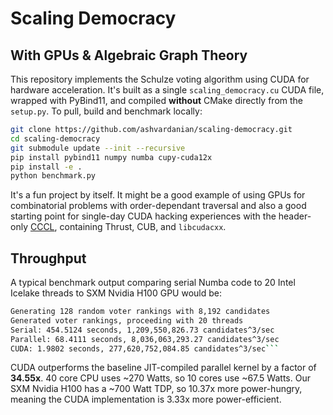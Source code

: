 # Scaling Democracy

## With GPUs & Algebraic Graph Theory

This repository implements the Schulze voting algorithm using CUDA for hardware acceleration.
It's built as a single `scaling_democracy.cu` CUDA file, wrapped with PyBind11, and compiled __without__ CMake directly from the `setup.py`.
To pull, build and benchmark locally:

```sh
git clone https://github.com/ashvardanian/scaling-democracy.git
cd scaling-democracy
git submodule update --init --recursive
pip install pybind11 numpy numba cupy-cuda12x
pip install -e .
python benchmark.py
```

It's a fun project by itself. It might be a good example of using GPUs for combinatorial problems with order-dependant traversal and also a good starting point for single-day CUDA hacking experiences with the header-only [CCCL](https://github.com/NVIDIA/cccl), containing Thrust, CUB, and `libcudacxx`.

## Throughput

A typical benchmark output comparing serial Numba code to 20 Intel Icelake threads to SXM Nvidia H100 GPU would be:

```sh
Generating 128 random voter rankings with 8,192 candidates
Generated voter rankings, proceeding with 20 threads
Serial: 454.5124 seconds, 1,209,550,826.73 candidates^3/sec
Parallel: 68.4111 seconds, 8,036,063,293.27 candidates^3/sec
CUDA: 1.9802 seconds, 277,620,752,084.85 candidates^3/sec```
```

CUDA outperforms the baseline JIT-compiled parallel kernel by a factor of __34.55x__.
40 core CPU uses ~270 Watts, so 10 cores use ~67.5 Watts.
Our SXM Nvidia H100 has a ~700 Watt TDP, so 10.37x more power-hungry, meaning the CUDA implementation is 3.33x more power-efficient. 
